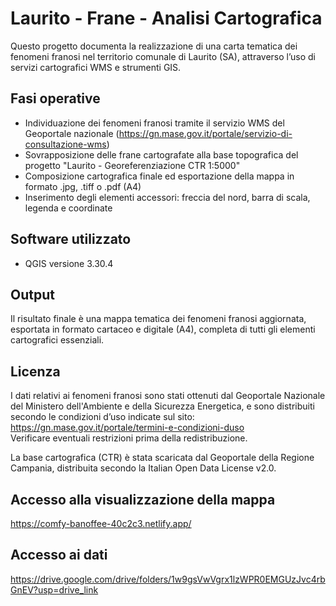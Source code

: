 # Laurito - Frane - Analisi Cartografica

Questo progetto documenta la realizzazione di una carta tematica dei fenomeni franosi nel territorio comunale di Laurito (SA), attraverso l’uso di servizi cartografici WMS e strumenti GIS.

## Fasi operative

- Individuazione dei fenomeni franosi tramite il servizio WMS del Geoportale nazionale (https://gn.mase.gov.it/portale/servizio-di-consultazione-wms)
- Sovrapposizione delle frane cartografate alla base topografica del progetto "Laurito - Georeferenziazione CTR 1:5000"
- Composizione cartografica finale ed esportazione della mappa in formato .jpg, .tiff o .pdf (A4)
- Inserimento degli elementi accessori: freccia del nord, barra di scala, legenda e coordinate

## Software utilizzato
- QGIS versione 3.30.4

## Output
Il risultato finale è una mappa tematica dei fenomeni franosi aggiornata, esportata in formato cartaceo e digitale (A4), completa di tutti gli elementi cartografici essenziali.

## Licenza
I dati relativi ai fenomeni franosi sono stati ottenuti dal Geoportale Nazionale del Ministero dell'Ambiente e della Sicurezza Energetica, e sono distribuiti secondo le condizioni d’uso indicate sul sito: https://gn.mase.gov.it/portale/termini-e-condizioni-duso  
Verificare eventuali restrizioni prima della redistribuzione.

La base cartografica (CTR) è stata scaricata dal Geoportale della Regione Campania, distribuita secondo la Italian Open Data License v2.0.

## Accesso alla visualizzazione della mappa

https://comfy-banoffee-40c2c3.netlify.app/

## Accesso ai dati
https://drive.google.com/drive/folders/1w9gsVwVgrx1lzWPR0EMGUzJvc4rbGnEV?usp=drive_link
